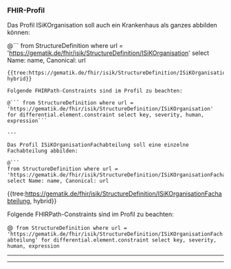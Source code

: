 ### FHIR-Profil

Das Profil ISiKOrganisation soll auch ein Krankenhaus als ganzes abbilden können:

@```
from StructureDefinition where url = 'https://gematik.de/fhir/isik/StructureDefinition/ISiKOrganisation' select Name: name, Canonical: url
```
{{tree:https://gematik.de/fhir/isik/StructureDefinition/ISiKOrganisation, hybrid}}

Folgende FHIRPath-Constraints sind im Profil zu beachten:

@``` from StructureDefinition where url = 'https://gematik.de/fhir/isik/StructureDefinition/ISiKOrganisation' for differential.element.constraint select key, severity, human, expression```

---

Das Profil ISiKOrganisationFachabteilung soll eine einzelne Fachabteilung abbilden:

@```
from StructureDefinition where url = 'https://gematik.de/fhir/isik/StructureDefinition/ISiKOrganisationFachabteilung' select Name: name, Canonical: url
```
{{tree:https://gematik.de/fhir/isik/StructureDefinition/ISiKOrganisationFachabteilung, hybrid}}

Folgende FHIRPath-Constraints sind im Profil zu beachten:

@``` from StructureDefinition where url = 'https://gematik.de/fhir/isik/StructureDefinition/ISiKOrganisationFachabteilung' for differential.element.constraint select key, severity, human, expression```

---

---
